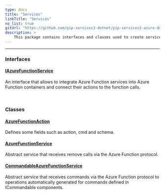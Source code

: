```yaml
---
type: docs
title: "Services"
linkTitle: "Services"
no_list: true
gitUrl: "https://github.com/pip-services3-dotnet/pip-services3-azure-dotnet"
description: >
    This package contains interfaces and classes used to create services that do operations via the Azure Function protocol.
---
```

---

<div class="module-body"> 


### Interfaces

#### [IAzureFunctionService](iazure_function_service)
An interface that allows to integrate Azure Function services into Azure Function containers and connect their actions to the function calls.

<br>

### Classes

#### [AzureFunctionAction](azure_function_action)
Defines some fields such as action, cmd and schema.


#### [AzureFunctionService](azure_function_service)
Abstract service that receives remove calls via the Azure Function protocol.

#### [CommandableAzureFunctionService](commandable_azure_function_service)
Abstract service that receives commands via the Azure Function protocol to operations automatically generated for commands defined in ICommandable components.


</div>

